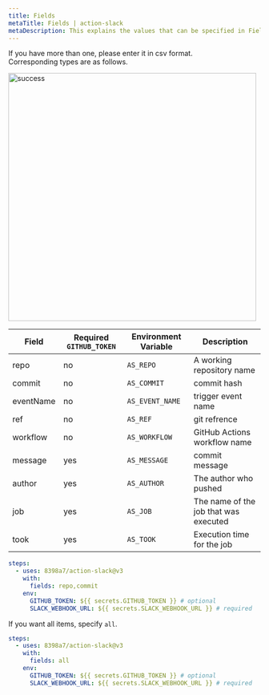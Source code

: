 ```yaml
---
title: Fields
metaTitle: Fields | action-slack
metaDescription: This explains the values that can be specified in Fields.
---
```


If you have more than one, please enter it in csv format.  
Corresponding types are as follows.

<img width="495" alt="success" src="https://user-images.githubusercontent.com/8043276/84587112-64844800-ae57-11ea-8007-7ce83a91dae3.png" />

| Field     | Required `GITHUB_TOKEN` | Environment Variable | Description                           |
| --------- | ----------------------- | -------------------- | ------------------------------------- |
| repo      | no                      | `AS_REPO`            | A working repository name             |
| commit    | no                      | `AS_COMMIT`          | commit hash                           |
| eventName | no                      | `AS_EVENT_NAME`      | trigger event name                    |
| ref       | no                      | `AS_REF`             | git refrence                          |
| workflow  | no                      | `AS_WORKFLOW`        | GitHub Actions workflow name          |
| message   | yes                     | `AS_MESSAGE`         | commit message                        |
| author    | yes                     | `AS_AUTHOR`          | The author who pushed                 |
| job       | yes                     | `AS_JOB`             | The name of the job that was executed |
| took      | yes                     | `AS_TOOK`            | Execution time for the job            |

```yaml
steps:
  - uses: 8398a7/action-slack@v3
    with:
      fields: repo,commit
    env:
      GITHUB_TOKEN: ${{ secrets.GITHUB_TOKEN }} # optional
      SLACK_WEBHOOK_URL: ${{ secrets.SLACK_WEBHOOK_URL }} # required
```

If you want all items, specify `all`.

```yaml
steps:
  - uses: 8398a7/action-slack@v3
    with:
      fields: all
    env:
      GITHUB_TOKEN: ${{ secrets.GITHUB_TOKEN }} # optional
      SLACK_WEBHOOK_URL: ${{ secrets.SLACK_WEBHOOK_URL }} # required
```
